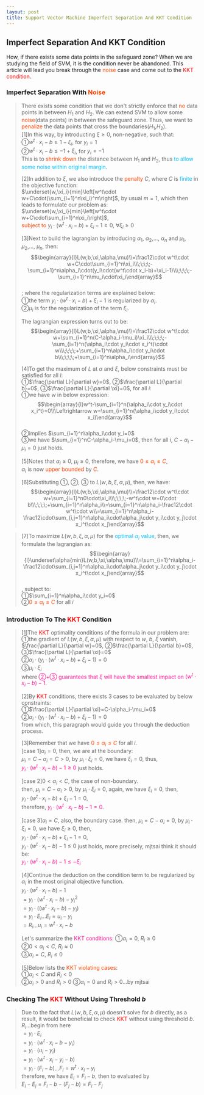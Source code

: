 ```yaml
---
layout: post
title: Support Vector Machine Imperfect Separation And KKT Condition
---
```


## Imperfect Separation And KKT Condition

<p class="message">
How, if there exists some data points in the safeguard zone?  When we are studying the field of SVM, it is the condition never be abandoned.  This article will lead you break through the <font color="OrangeRed">noise</font> case and come out to the <font color="Red">KKT condition</font>.  
</p>

### Imperfect Separation With <font color="OrangeRed">Noise</font>
>There exists some condition that we don't strictly enforce that <font color="OrangeRed">no</font> data points in between $H_1$ and $H_2$.  We can extend SVM to allow some <font color="OrangeRed">noise</font>(data points) in between the safeguard zone.  Thus, we want to <font color="OrangeRed">penalize</font> the data points that cross the boundaries($H_1$,$H_2$).  
>[1]In this way, by introducting $\xi\geq0$, non-negative, such that:  
>&#10112;$w^t\cdot x_i-b\geq1-\xi_i$, for $y_i=1$  
>&#10113;$w^t\cdot x_i-b\leq-1+\xi_i$, for $y_i=-1$  
>This is to <font color="OrangeRed">shrink down</font> the distance between $H_1$ and $H_2$, thus <font color="DeepSkyBlue">to allow some noise within original margin</font>.  
>
>[2]In addition to $\xi$, we also introduce the <font color="OrangeRed">penalty</font> $C$, where $C$ is <font color="DeepSkyBlue">finite</font> in the objective function:    
>$\underset{w,\xi_i}{min}\left[w^t\cdot w+C\cdot(\sum_{i=1}^n\xi_i)^m\right]$, by usual $m=1$, which then leads to formulate our problem as:  
>$\underset{w,\xi_i}{min}\left[w^t\cdot w+C\cdot\sum_{i=1}^n\xi_i\right]$,  
><font color="OrangeRed">subject to</font> $y_i\cdot(w^t\cdot x_i-b)+\xi_i-1\geq0$, $\forall\xi_i\geq0$  
>
>[3]Next to build the lagrangian by introducing $\alpha_1$, $\alpha_2$,..., $\alpha_n$ and $\mu_1$, $\mu_2$,..., $\mu_n$, then:  
$$\begin{array}{l}L(w,b,\xi,\alpha,\mu)\\=\frac12\cdot w^t\cdot w+C\cdot\sum_{i=1}^n\xi_i\\\;\;\;\;-\sum_{i=1}^n\alpha_i\cdot(y_i\cdot(w^t\cdot x_i-b)+\xi_i-1)\\\;\;\;\;-\sum_{i=1}^n\mu_i\cdot\xi_i\end{array}$$  
>; where the regularization terms are explained below:  
>&#10112;the term $y_i\cdot(w^t\cdot x_i-b)+\xi_i-1$ is regularized by $\alpha_i$.  
>&#10113;$\mu_i$ is for the regularization of the term $\xi_i$.  
>
>The lagrangian expression turns out to be:  
$$\begin{array}{l}L(w,b,\xi,\alpha,\mu)\\=\frac12\cdot w^t\cdot w+\sum_{i=1}^n(C-\alpha_i-\mu_i)\xi_i\\\;\;\;\;-\sum_{i=1}^n(\alpha_i\cdot y_i\cdot x_i^t)\cdot w\\\;\;\;\;+\sum_{i=1}^n\alpha_i\cdot y_i\cdot b\\\;\;\;\;+\sum_{i=1}^n\alpha_i\end{array}$$  
>
>[4]To get the maximum of $L$ at $\alpha$ and $\xi$, below constraints must be satisfied for all $i$:  
>&#10112;$\frac{\partial L}{\partial w}=0$, &#10113;$\frac{\partial L}{\partial b}=0$, &#10114;$\frac{\partial L}{\partial \xi}=0$, for all $i$:  
>&#10112;we have $w$ in below expression:  
$$\begin{array}{l}w^t-\sum_{i=1}^n(\alpha_i\cdot y_i\cdot x_i^t)=0\\\Leftrightarrow w=\sum_{i=1}^n(\alpha_i\cdot y_i\cdot x_i)\end{array}$$  
>&#10113;implies $\sum_{i=1}^n\alpha_i\cdot y_i=0$  
>&#10114;we have $\sum_{i=1}^nC-\alpha_i-\mu_i=0$, then for all $i$, $C-\alpha_i-\mu_i=0$ just holds.  
>
>[5]Notes that $\alpha_i\geq0$, $\mu_i\geq0$, therefore, we have <font color="OrangeRed">$0\leq\alpha_i\leq C$</font>,  
>$\alpha_i$ is now <font color="OrangeRed">upper bounded</font> by <font color="OrangeRed">$C$</font>.  
>
>[6]Substituting &#10112;, &#10113;, &#10114; to $L(w,b,\xi,\alpha,\mu)$, then, we have:  
$$\begin{array}{l}L(w,b,\xi,\alpha,\mu)\\=\frac12\cdot w^t\cdot w+\sum_{i=1}^n0\cdot\xi_i\\\;\;\;\;-w^t\cdot w+0\cdot b\\\;\;\;\;+\sum_{i=1}^n\alpha_i\\=\sum_{i=1}^n\alpha_i-\frac12\cdot w^t\cdot w\\=\sum_{i=1}^n\alpha_i-\frac12\cdot\sum_{i,j=1}^n\alpha_i\cdot\alpha_j\cdot y_i\cdot y_j\cdot x_i^t\cdot x_j\end{array}$$  
<!-- $$\begin{array}{l}L(w,b,\xi,\alpha,\mu)\\=\frac12\cdot w^t\cdot w+\sum_{i=1}^n0\cdot\xi_i\\\;\;\;\;-w^t\cdot w+0\cdot b\\\;\;\;\;+\sum_{i=1}^n\alpha_i\end{array}$$ -->
<!-- $$\begin{array}{l}L(w,b,\xi,\alpha,\mu)\\=\sum_{i=1}^n\alpha_i-\frac12\cdot w^t\cdot w\\=\sum_{i=1}^n\alpha_i-\frac12\cdot\sum_{i,j=1}^n\alpha_i\cdot\alpha_j\cdot y_i\cdot y_j\cdot x_i^t\cdot x_j\end{array}$$ -->
>
>[7]To maximize $L(w,b,\xi,\alpha,\mu)$ for the <font color="DeepSkyBlue">optimal $\alpha_i$ value</font>, then, we formulate the lagrangian as:  
$$\begin{array}{l}\underset\alpha{min}L(w,b,\xi,\alpha,\mu)\\=\sum_{i=1}^n\alpha_i-\frac12\cdot\sum_{i,j=1}^n\alpha_i\cdot\alpha_j\cdot y_i\cdot y_j\cdot x_i^t\cdot x_j\end{array}$$  
>, subject to:  
>&#10112;$\sum_{i=1}^n\alpha_i\cdot y_i=0$  
>&#10113;<font color="OrangeRed">$0\leq\alpha_i\leq C$</font> for all $i$  

### Introduction To The <font color="Red">KKT</font> Condition
>[1]The <font color="Red">KKT</font> optimality conditions of the formula in our problem are:  
>&#10112;the gradient of $L(w,b,\xi,\alpha,\mu)$ with respect to $w$, $b$, $\xi$ vanish, $\frac{\partial L}{\partial w}=0$, &#10113;$\frac{\partial L}{\partial b}=0$, &#10114;$\frac{\partial L}{\partial \xi}=0$  
>&#10113;$\alpha_i\cdot(y_i\cdot(w^t\cdot x_i-b)+\xi_i-1)=0$  
>&#10114;$\mu_i\cdot\xi_i$  
>where <font color="DeepPink">&#10113;+&#10114; guarantees that $\xi$ will have the smallest impact on $(w^t\cdot x_i-b)-1$</font>.  
>
>[2]By <font color="Red">KKT</font> conditions, there exists 3 cases to be evaluated by below constraints:  
>&#10112;$\frac{\partial L}{\partial \xi}=C-\alpha_i-\mu_i=0$  
>&#10113;$\alpha_i\cdot(y_i\cdot(w^t\cdot x_i-b)+\xi_i-1)=0$  
>from which, this paragraph would guide you through the deduction process.    
>
>[3]Remember that we have <font color="OrangeRed">$0\leq\alpha_i\leq C$</font> for all $i$.  
>[case 1]$\alpha_i=0$, then, we are at the boundary:  
>$\mu_i=C-\alpha_i=C>0$, by $\mu_i\cdot\xi_i=0$, we have $\xi_i=0$, thus,  
><font color="DeepPink">$y_i\cdot(w^t\cdot x_i-b)-1\geq0$</font> just holds.  
>
>[case 2]$0<\alpha_i<C$, the case of non-boundary.  
>then, $\mu_i=C-\alpha_i>0$, by $\mu_i\cdot\xi_i=0$, again, we have $\xi_i=0$, then,  
>$y_i\cdot(w^t\cdot x_i-b)+\xi_i-1=0$,  
>therefore, <font color="DeepPink">$y_i\cdot(w^t\cdot x_i-b)-1=0$</font>.  
>
>[case 3]$\alpha_i=C$, also, the boundary case.
>then, $\mu_i=C-\alpha_i=0$, by $\mu_i\cdot\xi_i=0$, we have $\xi_i\geq0$, then,  
>$y_i\cdot(w^t\cdot x_i-b)+\xi_i-1=0$,  
>$y_i\cdot(w^t\cdot x_i-b)-1\leq0$ just holds, more precisely, mjtsai think it should be:  
><font color="DeepPink">$y_i\cdot(w^t\cdot x_i-b)-1\leq-\xi_i$</font>  
>
>[4]Continue the deduction on the condition term to be regularized by $\alpha_i$ in the most original objective function.  
>$y_i\cdot(w^t\cdot x_i-b)-1$  
>$=y_i\cdot(w^t\cdot x_i-b)-y_i^2$  
>$=y_i\cdot((w^t\cdot x_i-b)-y_i)$  
>$=y_i\cdot E_i$...$E_i=u_i-y_i$  
>$=R_i$...$u_i=w^t\cdot x_i-b$  
>
>Let's summarize the <font color="DeepPink">KKT conditions</font>:
>&#10112;$\alpha_i=0$, $R_i\geq0$  
>&#10113;$0<\alpha_i<C$, $R_i\approx0$  
>&#10114;$\alpha_i=C$, $R_i\leq0$  
>
>[5]Below lists the <font color="OrangeRed">KKT violating cases</font>:  
>&#10112;$\alpha_i<C$ and $R_i<0$  
>&#10113;$\alpha_i>0$ and $R_i>0$
>&#10114;$\alpha_i=0$ and $R_i>0$...by mjtsai

### Checking The <font color="Red">KKT</font> Without Using Threshold $b$
>Due to the fact that $L(w,b,\xi,\alpha,\mu)$ doesn't solve for $b$ directly, as a result, it would be beneficial to check <font color="Red">KKT</font> without using threshold $b$.  
>$R_i$...begin from here  
>$=y_i\cdot E_i$  
>$=y_i\cdot(w^t\cdot x_i-b-y_i)$  
>$=y_i\cdot(u_i-y_i)$  
>$=y_i\cdot(w^t\cdot x_i-y_i-b)$  
>$=y_i\cdot(F_i-b)$...$F_i=w^t\cdot x_i-y_i$  
>therefore, we have $E_i=F_i-b$, then to evaluated by  
>$E_i-E_j=F_i-b-(F_j-b)=F_i-F_j$  

<!-- Notes -->
<!-- <font color="OrangeRed">items, verb, to make it the focus</font> -->
<!-- <font color="Red">KKT</font> -->
<!-- <font color="DeepSkyBlue">suggested item, soft item</font> -->

<!-- <font color="DeepPink">positive conclusion, finding</font> -->
<!-- <font color="DimGray">negative conclusion, finding</font> -->

<!-- <font color="Green">value iteration</font> -->
<!-- <font color="#00ADAD">policy</font> -->
<!-- <font color="#6100A8">full observable</font> -->
<!-- <font color="#FFAC12">partial observable</font> -->
<!-- <font color="#EB00EB">stochastic</font> -->
<!-- <font color="#8400E6">state transition</font> -->
<!-- <font color="#D600D6">discount factor gamma $\gamma$</font> -->
<!-- <font color="#D600D6">$V(S)$</font> -->
<!-- <font color="#9300FF">immediate reward R(S)</font> -->
